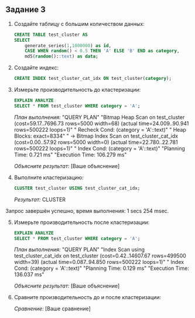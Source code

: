 ## Задание 3

1. Создайте таблицу с большим количеством данных:
    ```sql
    CREATE TABLE test_cluster AS 
    SELECT 
        generate_series(1,1000000) as id,
        CASE WHEN random() < 0.5 THEN 'A' ELSE 'B' END as category,
        md5(random()::text) as data;
    ```

2. Создайте индекс:
    ```sql
    CREATE INDEX test_cluster_cat_idx ON test_cluster(category);
    ```

3. Измерьте производительность до кластеризации:
    ```sql
    EXPLAIN ANALYZE
    SELECT * FROM test_cluster WHERE category = 'A';
    ```
    
    *План выполнения:*
    "QUERY PLAN"
"Bitmap Heap Scan on test_cluster  (cost=59.17..7696.73 rows=5000 width=68) (actual time=24.009..90.941 rows=500222 loops=1)"
"  Recheck Cond: (category = 'A'::text)"
"  Heap Blocks: exact=8334"
"  ->  Bitmap Index Scan on test_cluster_cat_idx  (cost=0.00..57.92 rows=5000 width=0) (actual time=22.780..22.781 rows=500222 loops=1)"
"        Index Cond: (category = 'A'::text)"
"Planning Time: 0.721 ms"
"Execution Time: 106.279 ms"
    
    *Объясните результат:*
    [Ваше объяснение]

4. Выполните кластеризацию:
    ```sql
    CLUSTER test_cluster USING test_cluster_cat_idx;
    ```
    
    *Результат:*
    CLUSTER

Запрос завершён успешно, время выполнения: 1 secs 254 msec.

5. Измерьте производительность после кластеризации:
    ```sql
    EXPLAIN ANALYZE
    SELECT * FROM test_cluster WHERE category = 'A';
    ```
    
    *План выполнения:*
    "QUERY PLAN"
"Index Scan using test_cluster_cat_idx on test_cluster  (cost=0.42..14607.67 rows=499500 width=39) (actual time=0.087..94.850 rows=500222 loops=1)"
"  Index Cond: (category = 'A'::text)"
"Planning Time: 0.129 ms"
"Execution Time: 136.037 ms"
    
    *Объясните результат:*
    [Ваше объяснение]

6. Сравните производительность до и после кластеризации:
    
    *Сравнение:*
    [Ваше сравнение]
